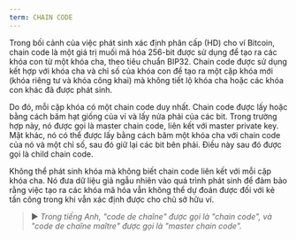 ```yaml
---
term: CHAIN CODE
---
```


Trong bối cảnh của việc phát sinh xác định phân cấp (HD) cho ví Bitcoin, chain code là một giá trị muối mã hóa 256-bit được sử dụng để tạo ra các khóa con từ một khóa cha, theo tiêu chuẩn BIP32. Chain code được sử dụng kết hợp với khóa cha và chỉ số của khóa con để tạo ra một cặp khóa mới (khóa riêng tư và khóa công khai) mà không tiết lộ khóa cha hoặc các khóa con khác đã được phát sinh.

Do đó, mỗi cặp khóa có một chain code duy nhất. Chain code được lấy hoặc bằng cách băm hạt giống của ví và lấy nửa phải của các bit. Trong trường hợp này, nó được gọi là master chain code, liên kết với master private key. Mặt khác, nó có thể được lấy bằng cách băm một khóa cha với chain code của nó và một chỉ số, sau đó giữ lại các bit bên phải. Điều này sau đó được gọi là child chain code.

Không thể phát sinh khóa mà không biết chain code liên kết với mỗi cặp khóa cha. Nó đưa dữ liệu giả ngẫu nhiên vào quá trình phát sinh để đảm bảo rằng việc tạo ra các khóa mã hóa vẫn không thể dự đoán được đối với kẻ tấn công trong khi vẫn xác định được cho chủ sở hữu ví.

> ► *Trong tiếng Anh, "code de chaîne" được gọi là "chain code", và "code de chaîne maître" được gọi là "master chain code".*